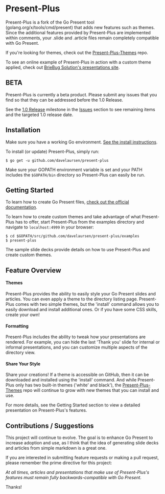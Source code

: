# Present-Plus

Present-Plus is a fork of the Go Present tool (golang.org/x/tools/cmd/present) that adds new features such as themes. Since the additional features provided by Present-Plus are implemented within comments, your .slide and .article files remain completely compatible with Go Present.

If you're looking for themes, check out the [Present-Plus-Themes](https://github.com/davelaursen/present-plus-themes) repo.

To see an online example of Present-Plus in action with a custom theme applied, check out [BrieBug Solution's presentations site](http://presentations.briebugconsulting.com/).

## BETA

Present-Plus is currently a beta product. Please submit any issues that you find so that they can be addressed before the 1.0 Release.

See the [1.0 Release](https://github.com/davelaursen/present-plus/milestones) milestone in the [Issues](https://github.com/davelaursen/present-plus/issues) section to see remaining items and the targeted 1.0 release date.

## Installation

Make sure you have a working Go environment. [See the install instructions](http://golang.org/doc/install.html).

To install (or update) Present-Plus, simply run:
```
$ go get -u github.com/davelaursen/present-plus
```

Make sure your GOPATH environment variable is set and your PATH includes the `$GOPATH/bin` directory so Present-Plus can easily be run.

## Getting Started

To learn how to create Go Present files, [check out the official documentation](https://godoc.org/golang.org/x/tools/present).

To learn how to create custom themes and take advantage of what Present-Plus has to offer, start Present-Plus from the examples directory and navigate to `localhost:4999` in your browser:

    $ cd $GOPATH/src/github.com/davelaursen/present-plus/examples
    $ present-plus

The sample slide decks provide details on how to use Present-Plus and create custom themes.

## Feature Overview

#### Themes

Present-Plus provides the ability to easily style your Go Present slides and articles. You can even apply a theme to the directory listing page. Present-Plus comes with two simple themes, but the 'install' command allows you to easily download and install additional ones. Or if you have some CSS skills, create your own!

#### Formatting

Present-Plus includes the ability to tweak how your presentations are rendered. For example, you can hide the last 'Thank you' slide for internal or informal presentations, and you can customize multiple aspects of the directory view.

#### Share Your Style

Share your creations! If a theme is accessible on GitHub, then it can be downloaded and installed using the 'install' command. And while Present-Plus only has two built-in themes ('white' and black'), the [Present-Plus-Themes](https://github.com/davelaursen/present-plus-themes) repo will continue to grow with new themes that you can install and use.

For more details, see the Getting Started section to view a detailed presentation on Present-Plus's features.

## Contributions / Suggestions

This project will continue to evolve. The goal is to enhance Go Present to increase adoption and use, as I think that the idea of generating slide decks and articles from simple markdown is a great one.

If you are interested in submitting feature requests or making a pull request, please remember the prime directive for this project:

*At all times, articles and presentations that make use of Present-Plus's features must remain fully backwards-compatible with Go Present.*

Thanks!

